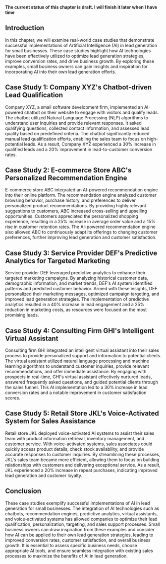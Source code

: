 **The current status of this chapter is draft. I will finish it later when I have time**

Introduction
------------

In this chapter, we will examine real-world case studies that demonstrate successful implementations of Artificial Intelligence (AI) in lead generation for small businesses. These case studies highlight how AI technologies have been effectively utilized to optimize lead generation strategies, improve conversion rates, and drive business growth. By exploring these examples, small business owners can gain insights and inspiration for incorporating AI into their own lead generation efforts.

Case Study 1: Company XYZ's Chatbot-driven Lead Qualification
-------------------------------------------------------------

Company XYZ, a small software development firm, implemented an AI-powered chatbot on their website to engage with visitors and qualify leads. The chatbot utilized Natural Language Processing (NLP) algorithms to understand user inquiries and provide relevant responses. It asked qualifying questions, collected contact information, and assessed lead quality based on predefined criteria. The chatbot significantly reduced manual lead qualification efforts, enabling the sales team to focus on high-potential leads. As a result, Company XYZ experienced a 30% increase in qualified leads and a 20% improvement in lead-to-customer conversion rates.

Case Study 2: E-commerce Store ABC's Personalized Recommendation Engine
-----------------------------------------------------------------------

E-commerce store ABC integrated an AI-powered recommendation engine into their online platform. The recommendation engine analyzed customer browsing behavior, purchase history, and preferences to deliver personalized product recommendations. By providing highly relevant suggestions to customers, ABC increased cross-selling and upselling opportunities. Customers appreciated the personalized shopping experience, resulting in a 25% increase in average order value and a 15% rise in customer retention rates. The AI-powered recommendation engine also allowed ABC to continuously adapt its offerings to changing customer preferences, further improving lead generation and customer satisfaction.

Case Study 3: Service Provider DEF's Predictive Analytics for Targeted Marketing
--------------------------------------------------------------------------------

Service provider DEF leveraged predictive analytics to enhance their targeted marketing campaigns. By analyzing historical customer data, demographic information, and market trends, DEF's AI system identified patterns and predicted customer behavior. Armed with these insights, DEF personalized their marketing messages, optimized campaign targeting, and improved lead generation strategies. The implementation of predictive analytics resulted in a 40% increase in lead engagement and a 25% reduction in marketing costs, as resources were focused on the most promising leads.

Case Study 4: Consulting Firm GHI's Intelligent Virtual Assistant
-----------------------------------------------------------------

Consulting firm GHI integrated an intelligent virtual assistant into their sales process to provide personalized support and information to potential clients. The virtual assistant utilized natural language processing and machine learning algorithms to understand customer inquiries, provide relevant recommendations, and offer immediate assistance. By engaging with prospects in real-time, GHI's virtual assistant effectively nurtured leads, answered frequently asked questions, and guided potential clients through the sales funnel. This AI implementation led to a 30% increase in lead conversion rates and a notable improvement in customer satisfaction scores.

Case Study 5: Retail Store JKL's Voice-Activated System for Sales Assistance
----------------------------------------------------------------------------

Retail store JKL deployed voice-activated AI systems to assist their sales team with product information retrieval, inventory management, and customer service. With voice-activated systems, sales associates could quickly access product details, check stock availability, and provide accurate responses to customer inquiries. By streamlining these processes, JKL's sales team became more efficient, allowing them to focus on building relationships with customers and delivering exceptional service. As a result, JKL experienced a 20% increase in repeat purchases, indicating improved lead generation and customer loyalty.

Conclusion
----------

These case studies exemplify successful implementations of AI in lead generation for small businesses. The integration of AI technologies such as chatbots, recommendation engines, predictive analytics, virtual assistants, and voice-activated systems has allowed companies to optimize their lead qualification, personalization, targeting, and sales support processes. Small business owners can draw inspiration from these examples and consider how AI can be applied to their own lead generation strategies, leading to improved conversion rates, customer satisfaction, and overall business growth. It is essential to assess specific business needs, choose appropriate AI tools, and ensure seamless integration with existing sales processes to maximize the benefits of AI in lead generation.
